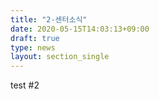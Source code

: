```yaml
---
title: "2-센터소식"
date: 2020-05-15T14:03:13+09:00
draft: true
type: news
layout: section_single
---
```


test #2